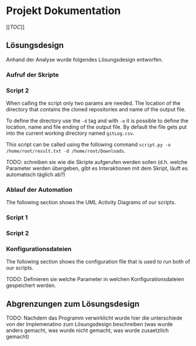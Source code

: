 # Projekt Dokumentation

[[_TOC_]]

## Lösungsdesign
Anhand der Analyse wurde folgendes Lösungsdesign entworfen.

### Aufruf der Skripte

### Script 2
When calling the script only two params are needed. The location of the directory that contains the cloned repositories and name of the output file. 

To define the directory use the `-d` tag and with `-o` it is possible to define the location, name and file ending of the output file. By default the file gets put into the current working directory named `gitLog.csv`.

This script can be called using the following command `script.py -o /home/root/result.txt -d /home/root/Downloads`. 

TODO: schreiben sie wie die Skripte aufgerufen werden sollen (d.h. welche Parameter werden übergeben, gibt es Interaktionen mit dem Skript, läuft es automatisch täglich ab?)

### Ablauf der Automation
The following section shows the UML Activity Diagrams of our scripts.
### Script 1

### Script 2

### Konfigurationsdateien
The following section shows the configuration file that is used to run both of our scripts.

TODO: Definieren sie welche Parameter in welchen Konfigurationsdateien gespeichert werden.

## Abgrenzungen zum Lösungsdesign

TODO: Nachdem das Programm verwirklicht wurde hier die unterschiede von der Implemenatino zum Lösungsdesign beschreiben (was wurde anders gemacht, was wurde nicht gemacht, was wurde zusaetzlich gemacht)